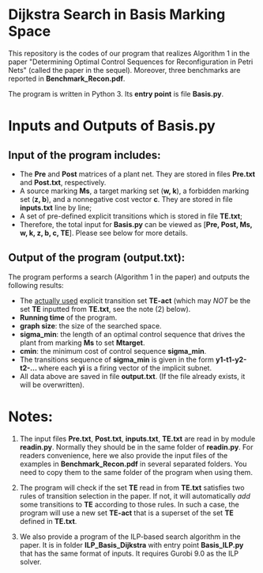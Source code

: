 # Dijkstra Search in Basis Marking Space

This repository is the codes of our program that realizes Algorithm 1 in the paper "Determining Optimal Control Sequences for Reconfiguration in Petri Nets" (called the paper in the sequel). Moreover, three benchmarks are reported in <B>Benchmark_Recon.pdf</B>.

The program is written in Python 3. Its <B> entry point</B> is file <B>Basis.py</B>.

# Inputs and Outputs of Basis.py

## Input of the program includes:
  * The <B>Pre</B> and <B>Post</B> matrices of a plant net. They are stored in files <B>Pre.txt</B> and <B>Post.txt</B>, respectively.
  * A source marking <B>Ms</B>, a target marking set (<B>w, k</B>), a forbidden marking set (<B>z, b</B>), and a nonnegative cost vector <B>c</B>. They are stored in file <B>inputs.txt</B> line by line;
  * A set of pre-defined explicit transitions which is stored in file <B>TE.txt</B>;
  * Therefore, the total input for <B>Basis.py</B> can be viewed as [<B>Pre, Post, Ms, w, k, z, b, c, TE</B>]. Please see below for more details.

## Output of the program (output.txt):
The program performs a search (Algorithm 1 in the paper) and outputs the following results:
 * The <u>actually used</u> explicit transition set <B>TE-act</B> (which may *NOT* be the set <B>TE</B> inputted from <B>TE.txt</B>, see the note (2) below).
 * <B>Running time</B> of the program.
 * <B>graph size</B>: the size of the searched space.
 * <B>sigma_min</B>: the length of an optimal control sequence that drives the plant from marking <B>Ms</B> to set <B>Mtarget</B>.
 * <B>cmin</B>: the minimum cost of control sequence <B>sigma_min</B>.
 * The transitions sequence of <B>sigma_min</B> is given in the form <B>y1-t1-y2-t2-… </B>where each <B>yi</B> is a firing vector of the implicit subnet.
 * All data above are saved in file <B>output.txt</B>. (If the file already exists, it will be overwritten).

# Notes:
1. The input files <B>Pre.txt</B>, <B>Post.txt</B>, <B>inputs.txt</B>, <B>TE.txt</B> are read in by module <B>readin.py</B>. Normally they should be in the same folder of <B>readin.py</B>. For readers convenience, here we also provide the input files of the examples in <B>Benchmark_Recon.pdf</B> in several separated folders. You need to copy them to the same folder of the program when using them.
  
2. The program will check if the set <B>TE</B> read in from <B>TE.txt</B> satisfies two rules of transition selection in the paper. If not, it will automatically *add* some transitions to <B>TE</B> according to those rules. In such a case, the program will use a new set <B>TE-act</B> that is a superset of the set <B>TE</B> defined in <B>TE.txt</B>.

3. We also provide a program of the ILP-based search algorithm in the paper. It is in folder <B>ILP_Basis_Dijkstra</B> with entry point <B>Basis_ILP.py</B> that has the same format of inputs. It requires Gurobi 9.0 as the ILP solver.